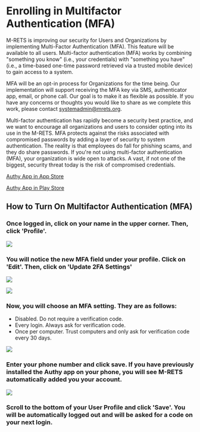 # Enrolling in Multifactor Authentication (MFA)

M-RETS is improving our security for Users and Organizations by implementing Multi-Factor Authentication (MFA). This feature will be available to all users. Multi-factor authentication (MFA) works by combining "something you know" (i.e., your credentials) with "something you have" (i.e., a time-based one-time password retrieved via a trusted mobile device) to gain access to a system.

MFA will be an opt-in process for Organizations for the time being. Our implementation will support receiving the MFA key via SMS, authenticator app, email, or phone call. Our goal is to make it as flexible as possible. If you have any concerns or thoughts you would like to share as we complete this work, please contact systemadmin@mrets.org. 

Multi-factor authentication has rapidly become a security best practice, and we want to encourage all organizations and users to consider opting into its use in the M-RETS. MFA protects against the risks associated with compromised passwords by adding a layer of security to system authentication. The reality is that employees do fall for phishing scams, and they do share passwords. If you're not using multi-factor authentication (MFA), your organization is wide open to attacks. A vast, if not one of the biggest, security threat today is the risk of compromised credentials.

[Authy App in App Store](https://apps.apple.com/us/app/twilio-authy/id494168017)

[Authy App in Play Store](https://play.google.com/store/apps/details?id=com.authy.authy&hl=en_US)

## How to Turn On Multifactor Authentication (MFA)

### Once logged in, click on your name in the upper corner. Then, click 'Profile'.

![](https://github.com/mrets/photos/blob/master/MFA_setup1.png?raw=true)

### You will notice the new MFA field under your profile. Click on 'Edit'. Then, click on 'Update 2FA Settings'

![](https://github.com/mrets/photos/blob/master/MFA_setup2.png?raw=true)

![](https://github.com/mrets/photos/blob/master/MFA_setup3.png?raw=true)

### Now, you will choose an MFA setting. They are as follows: 

* Disabled. Do not require a verification code.
* Every login. Always ask for verification code.
* Once per computer. Trust computers and only ask for verification code every 30 days.

![](https://github.com/mrets/photos/blob/master/Screen%20Shot%202020-09-21%20at%201.28.52%20PM.png?raw=true)

### Enter your phone number and click save. If you have previously installed the Authy app on your phone, you will see M-RETS automatically added you your account.

![](https://github.com/mrets/photos/blob/master/MFA_Authy.png?raw=true)

### Scroll to the bottom of your User Profile and click 'Save'. You will be automatically logged out and will be asked for a code on your next login.

